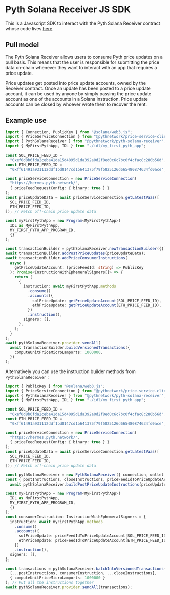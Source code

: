 # Pyth Solana Receiver JS SDK

This is a Javascript SDK to interact with the Pyth Solana Receiver contract whose code lives [here](/target_chains/solana).

## Pull model

The Pyth Solana Receiver allows users to consume Pyth price updates on a pull basis. This means that the user is responsible for submitting the price data on-chain whenever they want to interact with an app that requires a price update.

Price updates get posted into price update accounts, owned by the Receiver contract. Once an update has been posted to a price update account, it can be used by anyone by simply passing the price update account as one of the accounts in a Solana instruction.
Price update accounts can be closed by whoever wrote them to recover the rent.

## Example use

```ts
import { Connection, PublicKey } from "@solana/web3.js";
import { PriceServiceConnection } from "@pythnetwork/price-service-client";
import { PythSolanaReceiver } from "@pythnetwork/pyth-solana-receiver";
import { MyFirstPythApp, IDL } from "./idl/my_first_pyth_app";

const SOL_PRICE_FEED_ID =
  "0xef0d8b6fda2ceba41da15d4095d1da392a0d2f8ed0c6c7bc0f4cfac8c280b56d";
const ETH_PRICE_FEED_ID =
  "0xff61491a931112ddf1bd8147cd1b641375f79f5825126d665480874634fd0ace";

const priceServiceConnection = new PriceServiceConnection(
  "https://hermes.pyth.network/",
  { priceFeedRequestConfig: { binary: true } }
);
const priceUpdateData = await priceServiceConnection.getLatestVaas([
  SOL_PRICE_FEED_ID,
  ETH_PRICE_FEED_ID,
]); // Fetch off-chain price update data

const myFirstPythApp = new Program<MyFirstPythApp>(
  IDL as MyFirstPythApp,
  MY_FIRST_PYTH_APP_PROGRAM_ID,
  {}
);

const transactionBuilder = pythSolanaReceiver.newTransactionBuilder({});
await transactionBuilder.addPostPriceUpdates(priceUpdateData);
await transactionBuilder.addPriceConsumerInstructions(
  async (
    getPriceUpdateAccount: (priceFeedId: string) => PublicKey
  ): Promise<InstructionWithEphemeralSigners[]> => {
    return [
      {
        instruction: await myFirstPythApp.methods
          .consume()
          .accounts({
            solPriceUpdate: getPriceUpdateAccount(SOL_PRICE_FEED_ID),
            ethPriceUpdate: getPriceUpdateAccount(ETH_PRICE_FEED_ID),
          })
          .instruction(),
        signers: [],
      },
    ];
  }
);
await pythSolanaReceiver.provider.sendAll(
  await transactionBuilder.buildVersionedTransactions({
    computeUnitPriceMicroLamports: 1000000,
  })
);
```

Alternatively you can use the instruction builder methods from `PythSolanaReceiver` :

```ts
import { PublicKey } from "@solana/web3.js";
import { PriceServiceConnection } from "@pythnetwork/price-service-client";
import { PythSolanaReceiver } from "@pythnetwork/pyth-solana-receiver";
import { MyFirstPythApp, IDL } from "./idl/my_first_pyth_app";

const SOL_PRICE_FEED_ID =
  "0xef0d8b6fda2ceba41da15d4095d1da392a0d2f8ed0c6c7bc0f4cfac8c280b56d";
const ETH_PRICE_FEED_ID =
  "0xff61491a931112ddf1bd8147cd1b641375f79f5825126d665480874634fd0ace";

const priceServiceConnection = new PriceServiceConnection(
  "https://hermes.pyth.network/",
  { priceFeedRequestConfig: { binary: true } }
);
const priceUpdateData = await priceServiceConnection.getLatestVaas([
  SOL_PRICE_FEED_ID,
  ETH_PRICE_FEED_ID,
]); // Fetch off-chain price update data

const pythSolanaReceiver = new PythSolanaReceiver({ connection, wallet });
const { postInstructions, closeInstructions, priceFeedIdToPriceUpdateAccount } =
  await pythSolanaReceiver.buildPostPriceUpdateInstructions(priceUpdateData); // Get instructions to post the price update data and to close the accounts later

const myFirstPythApp = new Program<MyFirstPythApp>(
  IDL as MyFirstPythApp,
  MY_FIRST_PYTH_APP_PROGRAM_ID,
  {}
);
const consumerInstruction: InstructionWithEphemeralSigners = {
  instruction: await myFirstPythApp.methods
    .consume()
    .accounts({
      solPriceUpdate: priceFeedIdToPriceUpdateAccount[SOL_PRICE_FEED_ID],
      ethPriceUpdate: priceFeedIdToPriceUpdateAccount[ETH_PRICE_FEED_ID],
    })
    .instruction(),
  signers: [],
};

const transactions = pythSolanaReceiver.batchIntoVersionedTransactions(
  [...postInstructions, consumerInstruction, ...closeInstructions],
  { computeUnitPriceMicroLamports: 1000000 }
); // Put all the instructions together
await pythSolanaReceiver.provider.sendAll(transactions);
```

